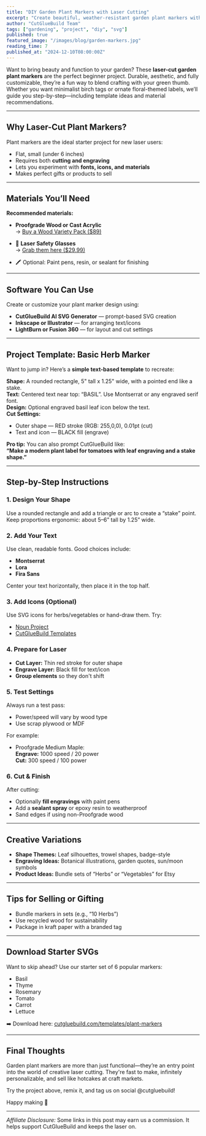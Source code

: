 ```yaml
---
title: "DIY Garden Plant Markers with Laser Cutting"
excerpt: "Create beautiful, weather-resistant garden plant markers with your laser cutter. Includes design tips, SVG instructions, and beginner-friendly materials."
author: "CutGlueBuild Team"
tags: ["gardening", "project", "diy", "svg"]
published: true
featured_image: "/images/blog/garden-markers.jpg"
reading_time: 7
published_at: "2024-12-10T08:00:00Z"
---
```


Want to bring beauty and function to your garden? These **laser-cut garden plant markers** are the perfect beginner project. Durable, aesthetic, and fully customizable, they’re a fun way to blend crafting with your green thumb. Whether you want minimalist birch tags or ornate floral-themed labels, we’ll guide you step-by-step—including template ideas and material recommendations.

---

## Why Laser-Cut Plant Markers?

Plant markers are the ideal starter project for new laser users:

- Flat, small (under 6 inches)
- Requires both **cutting and engraving**
- Lets you experiment with **fonts, icons, and materials**
- Makes perfect gifts or products to sell

---

## Materials You’ll Need

**Recommended materials:**

- **Proofgrade Wood or Cast Acrylic**  
  → [Buy a Wood Variety Pack ($89)](https://shop.glowforge.com/collections/proofgrade-materials/products/wood-variety-pack?ref=cutgluebuild-20)

- 🧤 **Laser Safety Glasses**  
  → [Grab them here ($29.99)](https://amazon.com/dp/B07QKXM8YZ?tag=cutgluebuild-20)

- 🖍️ Optional: Paint pens, resin, or sealant for finishing

---

## Software You Can Use

Create or customize your plant marker design using:

- **CutGlueBuild AI SVG Generator** — prompt-based SVG creation
- **Inkscape or Illustrator** — for arranging text/icons
- **LightBurn or Fusion 360** — for layout and cut settings

---

## Project Template: Basic Herb Marker

Want to jump in? Here’s a **simple text-based template** to recreate:

**Shape:** A rounded rectangle, 5" tall x 1.25" wide, with a pointed end like a stake.  
**Text:** Centered text near top: “BASIL”. Use Montserrat or any engraved serif font.  
**Design:** Optional engraved basil leaf icon below the text.  
**Cut Settings:**  
- Outer shape — RED stroke (RGB: 255,0,0), 0.01pt (cut)  
- Text and icon — BLACK fill (engrave)

**Pro tip:** You can also prompt CutGlueBuild like:  
**“Make a modern plant label for tomatoes with leaf engraving and a stake shape.”**

---

## Step-by-Step Instructions

### 1. Design Your Shape

Use a rounded rectangle and add a triangle or arc to create a “stake” point. Keep proportions ergonomic: about 5–6” tall by 1.25” wide.

### 2. Add Your Text

Use clean, readable fonts. Good choices include:
- **Montserrat**
- **Lora**
- **Fira Sans**

Center your text horizontally, then place it in the top half.

### 3. Add Icons (Optional)

Use SVG icons for herbs/vegetables or hand-draw them. Try:
- [Noun Project](https://thenounproject.com)
- [CutGlueBuild Templates](https://cutgluebuild.com/templates)

### 4. Prepare for Laser

- **Cut Layer:** Thin red stroke for outer shape
- **Engrave Layer:** Black fill for text/icon
- **Group elements** so they don't shift

### 5. Test Settings

Always run a test pass:
- Power/speed will vary by wood type
- Use scrap plywood or MDF

For example:
- Proofgrade Medium Maple:  
  **Engrave:** 1000 speed / 20 power  
  **Cut:** 300 speed / 100 power

### 6. Cut & Finish

After cutting:
- Optionally **fill engravings** with paint pens
- Add a **sealant spray** or epoxy resin to weatherproof
- Sand edges if using non-Proofgrade wood

---

## Creative Variations

- **Shape Themes:** Leaf silhouettes, trowel shapes, badge-style
- **Engraving Ideas:** Botanical illustrations, garden quotes, sun/moon symbols
- **Product Ideas:** Bundle sets of “Herbs” or “Vegetables” for Etsy

---

## Tips for Selling or Gifting

- Bundle markers in sets (e.g., “10 Herbs”)
- Use recycled wood for sustainability
- Package in kraft paper with a branded tag

---

## Download Starter SVGs

Want to skip ahead? Use our starter set of 6 popular markers:
- Basil
- Thyme
- Rosemary
- Tomato
- Carrot
- Lettuce

➡️ Download here: [cutgluebuild.com/templates/plant-markers](https://cutgluebuild.com/templates/plant-markers)

---

## Final Thoughts

Garden plant markers are more than just functional—they’re an entry point into the world of creative laser cutting. They're fast to make, infinitely personalizable, and sell like hotcakes at craft markets.

Try the project above, remix it, and tag us on social @cutgluebuild!

Happy making 🌱

---

*Affiliate Disclosure:* Some links in this post may earn us a commission. It helps support CutGlueBuild and keeps the laser on.
